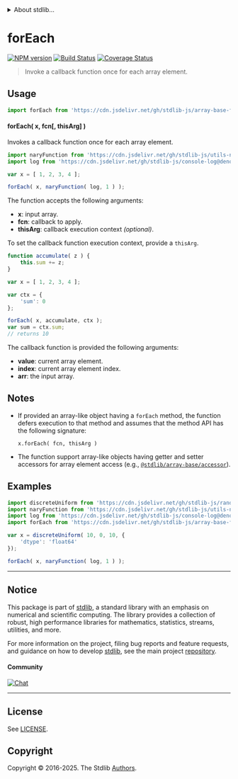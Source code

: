 <!--

@license Apache-2.0

Copyright (c) 2025 The Stdlib Authors.

Licensed under the Apache License, Version 2.0 (the "License");
you may not use this file except in compliance with the License.
You may obtain a copy of the License at

   http://www.apache.org/licenses/LICENSE-2.0

Unless required by applicable law or agreed to in writing, software
distributed under the License is distributed on an "AS IS" BASIS,
WITHOUT WARRANTIES OR CONDITIONS OF ANY KIND, either express or implied.
See the License for the specific language governing permissions and
limitations under the License.

-->


<details>
  <summary>
    About stdlib...
  </summary>
  <p>We believe in a future in which the web is a preferred environment for numerical computation. To help realize this future, we've built stdlib. stdlib is a standard library, with an emphasis on numerical and scientific computation, written in JavaScript (and C) for execution in browsers and in Node.js.</p>
  <p>The library is fully decomposable, being architected in such a way that you can swap out and mix and match APIs and functionality to cater to your exact preferences and use cases.</p>
  <p>When you use stdlib, you can be absolutely certain that you are using the most thorough, rigorous, well-written, studied, documented, tested, measured, and high-quality code out there.</p>
  <p>To join us in bringing numerical computing to the web, get started by checking us out on <a href="https://github.com/stdlib-js/stdlib">GitHub</a>, and please consider <a href="https://opencollective.com/stdlib">financially supporting stdlib</a>. We greatly appreciate your continued support!</p>
</details>

# forEach

[![NPM version][npm-image]][npm-url] [![Build Status][test-image]][test-url] [![Coverage Status][coverage-image]][coverage-url] <!-- [![dependencies][dependencies-image]][dependencies-url] -->

> Invoke a callback function once for each array element.

<!-- Section to include introductory text. Make sure to keep an empty line after the intro `section` element and another before the `/section` close. -->

<section class="intro">

</section>

<!-- /.intro -->

<!-- Package usage documentation. -->



<section class="usage">

## Usage

```javascript
import forEach from 'https://cdn.jsdelivr.net/gh/stdlib-js/array-base-for-each@deno/mod.js';
```

#### forEach( x, fcn\[, thisArg] )

Invokes a callback function once for each array element.

```javascript
import naryFunction from 'https://cdn.jsdelivr.net/gh/stdlib-js/utils-nary-function@deno/mod.js';
import log from 'https://cdn.jsdelivr.net/gh/stdlib-js/console-log@deno/mod.js';

var x = [ 1, 2, 3, 4 ];

forEach( x, naryFunction( log, 1 ) );
```

The function accepts the following arguments:

-   **x**: input array.
-   **fcn**: callback to apply.
-   **thisArg**: callback execution context _(optional)_.

To set the callback function execution context, provide a `thisArg`.

<!-- eslint-disable no-invalid-this -->

```javascript
function accumulate( z ) {
    this.sum += z;
}

var x = [ 1, 2, 3, 4 ];

var ctx = {
    'sum': 0
};

forEach( x, accumulate, ctx );
var sum = ctx.sum;
// returns 10
```

The callback function is provided the following arguments:

-   **value**: current array element.
-   **index**: current array element index.
-   **arr**: the input array.

</section>

<!-- /.usage -->

<!-- Package usage notes. Make sure to keep an empty line after the `section` element and another before the `/section` close. -->

<section class="notes">

## Notes

-   If provided an array-like object having a `forEach` method, the function defers execution to that method and assumes that the method API has the following signature:

    ```text
    x.forEach( fcn, thisArg )
    ```

-   The function support array-like objects having getter and setter accessors for array element access (e.g., [`@stdlib/array-base/accessor`][@stdlib/array/base/accessor]).

</section>

<!-- /.notes -->

<!-- Package usage examples. -->

<section class="examples">

## Examples

<!-- eslint no-undef: "error" -->

```javascript
import discreteUniform from 'https://cdn.jsdelivr.net/gh/stdlib-js/random-array-discrete-uniform@deno/mod.js';
import naryFunction from 'https://cdn.jsdelivr.net/gh/stdlib-js/utils-nary-function@deno/mod.js';
import log from 'https://cdn.jsdelivr.net/gh/stdlib-js/console-log@deno/mod.js';
import forEach from 'https://cdn.jsdelivr.net/gh/stdlib-js/array-base-for-each@deno/mod.js';

var x = discreteUniform( 10, 0, 10, {
    'dtype': 'float64'
});

forEach( x, naryFunction( log, 1 ) );
```

</section>

<!-- /.examples -->

<!-- Section to include cited references. If references are included, add a horizontal rule *before* the section. Make sure to keep an empty line after the `section` element and another before the `/section` close. -->

<section class="references">

</section>

<!-- /.references -->

<!-- Section for related `stdlib` packages. Do not manually edit this section, as it is automatically populated. -->

<section class="related">

</section>

<!-- /.related -->

<!-- Section for all links. Make sure to keep an empty line after the `section` element and another before the `/section` close. -->


<section class="main-repo" >

* * *

## Notice

This package is part of [stdlib][stdlib], a standard library with an emphasis on numerical and scientific computing. The library provides a collection of robust, high performance libraries for mathematics, statistics, streams, utilities, and more.

For more information on the project, filing bug reports and feature requests, and guidance on how to develop [stdlib][stdlib], see the main project [repository][stdlib].

#### Community

[![Chat][chat-image]][chat-url]

---

## License

See [LICENSE][stdlib-license].


## Copyright

Copyright &copy; 2016-2025. The Stdlib [Authors][stdlib-authors].

</section>

<!-- /.stdlib -->

<!-- Section for all links. Make sure to keep an empty line after the `section` element and another before the `/section` close. -->

<section class="links">

[npm-image]: http://img.shields.io/npm/v/@stdlib/array-base-for-each.svg
[npm-url]: https://npmjs.org/package/@stdlib/array-base-for-each

[test-image]: https://github.com/stdlib-js/array-base-for-each/actions/workflows/test.yml/badge.svg?branch=main
[test-url]: https://github.com/stdlib-js/array-base-for-each/actions/workflows/test.yml?query=branch:main

[coverage-image]: https://img.shields.io/codecov/c/github/stdlib-js/array-base-for-each/main.svg
[coverage-url]: https://codecov.io/github/stdlib-js/array-base-for-each?branch=main

<!--

[dependencies-image]: https://img.shields.io/david/stdlib-js/array-base-for-each.svg
[dependencies-url]: https://david-dm.org/stdlib-js/array-base-for-each/main

-->

[chat-image]: https://img.shields.io/gitter/room/stdlib-js/stdlib.svg
[chat-url]: https://app.gitter.im/#/room/#stdlib-js_stdlib:gitter.im

[stdlib]: https://github.com/stdlib-js/stdlib

[stdlib-authors]: https://github.com/stdlib-js/stdlib/graphs/contributors

[umd]: https://github.com/umdjs/umd
[es-module]: https://developer.mozilla.org/en-US/docs/Web/JavaScript/Guide/Modules

[deno-url]: https://github.com/stdlib-js/array-base-for-each/tree/deno
[deno-readme]: https://github.com/stdlib-js/array-base-for-each/blob/deno/README.md
[umd-url]: https://github.com/stdlib-js/array-base-for-each/tree/umd
[umd-readme]: https://github.com/stdlib-js/array-base-for-each/blob/umd/README.md
[esm-url]: https://github.com/stdlib-js/array-base-for-each/tree/esm
[esm-readme]: https://github.com/stdlib-js/array-base-for-each/blob/esm/README.md
[branches-url]: https://github.com/stdlib-js/array-base-for-each/blob/main/branches.md

[stdlib-license]: https://raw.githubusercontent.com/stdlib-js/array-base-for-each/main/LICENSE

[@stdlib/array/base/accessor]: https://github.com/stdlib-js/array-base-accessor/tree/deno

</section>

<!-- /.links -->
